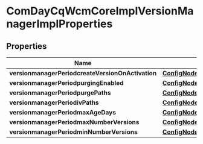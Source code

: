 
# ComDayCqWcmCoreImplVersionManagerImplProperties

## Properties
Name | Type | Description | Notes
------------ | ------------- | ------------- | -------------
**versionmanagerPeriodcreateVersionOnActivation** | [**ConfigNodePropertyBoolean**](ConfigNodePropertyBoolean.md) |  |  [optional]
**versionmanagerPeriodpurgingEnabled** | [**ConfigNodePropertyBoolean**](ConfigNodePropertyBoolean.md) |  |  [optional]
**versionmanagerPeriodpurgePaths** | [**ConfigNodePropertyArray**](ConfigNodePropertyArray.md) |  |  [optional]
**versionmanagerPeriodivPaths** | [**ConfigNodePropertyArray**](ConfigNodePropertyArray.md) |  |  [optional]
**versionmanagerPeriodmaxAgeDays** | [**ConfigNodePropertyInteger**](ConfigNodePropertyInteger.md) |  |  [optional]
**versionmanagerPeriodmaxNumberVersions** | [**ConfigNodePropertyInteger**](ConfigNodePropertyInteger.md) |  |  [optional]
**versionmanagerPeriodminNumberVersions** | [**ConfigNodePropertyInteger**](ConfigNodePropertyInteger.md) |  |  [optional]



